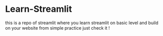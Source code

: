 # Learn-Streamlit
this is a repo of streamlit where you learn streamlit on basic level and build on your website from simple practice just check it !
